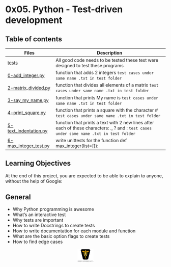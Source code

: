 # 0x05. Python - Test-driven development

## Table of contents

| Files                                                                                                                                                                              | Description                                                                                                                              |
| ---------------------------------------------------------------------------------------------------------------------------------------------------------------------------------- | ---------------------------------------------------------------------------------------------------------------------------------------- |
| [tests](https://github.com/ronroeandassociates/holbertonschool-higher_level_programming/tree/main/0x07-python-test_driven_development/tests)                                       | All good code needs to be tested these test were designed to test these programs                                                         |
| [0-add_integer.py](https://github.com/ronroeandassociates/holbertonschool-higher_level_programming/blob/main/0x07-python-test_driven_development/0-add_integer.py)                 | function that adds 2 integers `test cases under same name .txt in test folder`                                                           |
| [2-matrix_divided.py](https://github.com/ronroeandassociates/holbertonschool-higher_level_programming/blob/main/0x07-python-test_driven_development/2-matrix_divided.py)           | function that divides all elements of a matrix `test cases under same name .txt in test folder`                                          |
| [3-say_my_name.py](https://github.com/ronroeandassociates/holbertonschool-higher_level_programming/blob/main/0x07-python-test_driven_development/3-say_my_name.py)                 | function that prints My name is <first name> <last name> `test cases under same name .txt in test folder`                                |
| [4-print_square.py](https://github.com/ronroeandassociates/holbertonschool-higher_level_programming/blob/main/0x07-python-test_driven_development/4-print_square.py)               | function that prints a square with the character # `test cases under same name .txt in test folder`                                      |
| [5-text_indentation.py](https://github.com/ronroeandassociates/holbertonschool-higher_level_programming/blob/main/0x07-python-test_driven_development/5-text_indentation.py)       | function that prints a text with 2 new lines after each of these characters: ., ? and : `test cases under same name .txt in test folder` |
| [6-max_integer_test.py](https://github.com/ronroeandassociates/holbertonschool-higher_level_programming/tree/main/0x07-python-test_driven_development/tests/6-max_integer_test.py) | write unittests for the function def max_integer(list=[]):                                                                               |

## Learning Objectives

At the end of this project, you are expected to be able to explain to anyone, without the help of Google:

## General

- Why Python programming is awesome
- What’s an interactive test
- Why tests are important
- How to write Docstrings to create tests
- How to write documentation for each module and function
- What are the basic option flags to create tests
- How to find edge cases

<p align="center">
<img src="../images/roeHR-01.png" width=10% height=10%>
</p>
